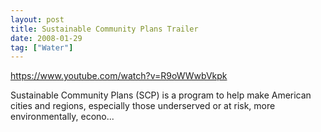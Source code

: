 ```yaml
---
layout: post
title: Sustainable Community Plans Trailer
date: 2008-01-29
tag: ["Water"]
---
```


https://www.youtube.com/watch?v=R9oWWwbVkpk  

Sustainable Community Plans (SCP) is a program to help make American cities and regions, especially those underserved or at risk, more environmentally, econo...